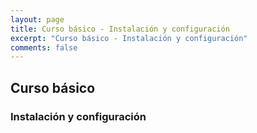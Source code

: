 ```yaml
---
layout: page
title: Curso básico - Instalación y configuración
excerpt: "Curso básico - Instalación y configuración"
comments: false
---
```


## Curso básico

### Instalación y configuración

